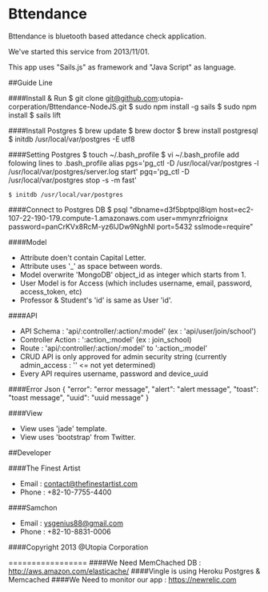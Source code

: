 Bttendance
=================
Bttendance is bluetooth based attedance check application. 

We've started this service from 2013/11/01. 

This app uses "Sails.js" as framework and "Java Script" as language.

##Guide Line

####Install & Run
    $ git clone git@github.com:utopia-corperation/Bttendance-NodeJS.git
    $ sudo npm install -g sails
    $ sudo npm install
    $ sails lift
    
####Install Postgres
    $ brew update
    $ brew doctor
    $ brew install postgresql
    $ initdb /usr/local/var/postgres -E utf8
    
####Setting Postgres
    $ touch ~/.bash_profile
    $ vi ~/.bash_profile
    add folowing lines to .bash_profile
    alias pgs='pg_ctl -D /usr/local/var/postgres -l /usr/local/var/postgres/server.log start'
    pgq='pg_ctl -D /usr/local/var/postgres stop -s -m fast'
    
    $ initdb /usr/local/var/postgres
    
####Connect to Postgres DB
    $ psql "dbname=d3f5bptpql8lqm host=ec2-107-22-190-179.compute-1.amazonaws.com user=mmynrzfrioignx password=panCrKVx8RcM-yz6lJDw9NghNl port=5432 sslmode=require"

####Model

- Attribute doen't contain Capital Letter.
- Attribute uses '_' as space between words.
- Model overwrite 'MongoDB' object_id as integer which starts from 1.
- User Model is for Access (which includes username, email, password, access_token, etc)
- Professor & Student's 'id' is same as User 'id'.

####API
- API Schema : 'api/:controller/:action/:model' (ex : 'api/user/join/school')
- Controller Action : ':action_:model' (ex : join_school)
- Route : 'api/:controller/:action/:model' to ':action_:model'
- CRUD API is only approved for admin security string (currently admin_access : '' <= not yet determined)
- Every API requires username, password and device_uuid

####Error Json
    { 
        "error": "error message", 
        "alert": "alert message", 
        "toast": "toast message",
        "uuid": "uuid message"
    }


####View
- View uses 'jade' template.
- View uses 'bootstrap' from Twitter.

##Developer

####The Finest Artist
- Email : contact@thefinestartist.com
- Phone : +82-10-7755-4400

####Samchon
- Email : ysgenius88@gmail.com
- Phone : +82-10-8831-0006

####Copyright 2013 @Utopia Corporation


=================
####We Need MemChached DB : http://aws.amazon.com/elasticache/
####Vingle is using Heroku Postgres & Memcached
####We Need to monitor our app : https://newrelic.com



